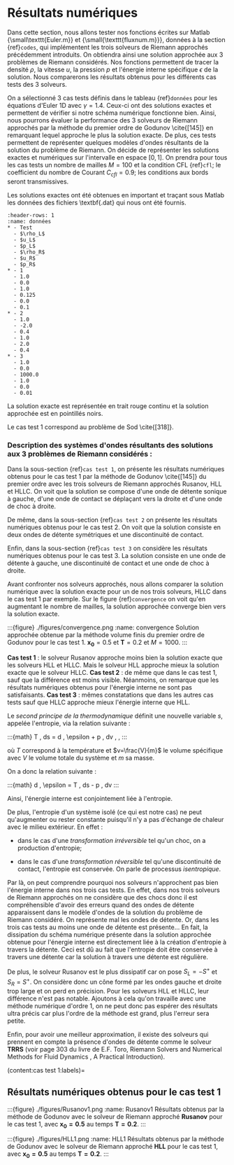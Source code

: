 # Résultats numériques

Dans cette section, nous allons tester nos fonctions écrites sur Matlab {\small\texttt{Euler.m}} et {\small{\texttt{fluxnum.m}}}, données à la section  {ref}`codes`, qui implémentent les trois solveurs de Riemann approchés précédemment introduits. On obtiendra ainsi une solution approchée aux 3 problèmes de Riemann considérés. Nos fonctions permettent de tracer la densité $\rho$, la vitesse $u$, la pression $p$ et l'énergie interne spécifique $\epsilon$ de la solution. Nous comparerons les résultats obtenus pour les différents cas tests des 3 solveurs.


On a sélectionné 3 cas tests définis dans le tableau {ref}`données` pour les équations d'Euler 1D avec $\gamma=1.4$. Ceux-ci ont des solutions exactes et permettent de vérifier si notre schéma numérique fonctionne bien. Ainsi, nous pourrons évaluer la performance des 3 solveurs de Riemann approchés par la méthode du premier ordre de Godunov \cite{[145]} en remarquant lequel approche le plus la solution exacte. De plus, ces tests permettent de représenter quelques modèles d'ondes résultants de la solution du problème de Riemann. On décide de représenter les solutions exactes et numériques sur l'intervalle en espace $[0,1]$. On prendra pour tous les cas tests un nombre de mailles $M=100$ et la condition CFL {ref}`cfl`; le coefficient du nombre de Courant $C_{cfl}=0.9$; les conditions aux bords seront transmissives. 


Les solutions exactes ont été obtenues en important et traçant sous Matlab les données des fichiers \textbf{.dat} qui nous ont été fournis.

```{list-table} Données des 3 cas tests
:header-rows: 1
:name: données
* - Test
  - $\rho_L$
  - $u_L$
  - $p_L$
  - $\rho_R$
  - $u_R$
  - $p_R$
* - 1
  - 1.0 
  - 0.0
  - 1.0
  - 0.125
  - 0.0
  - 0.1
* - 2
  - 1.0
  - -2.0
  - 0.4
  - 1.0
  - 2.0
  - 0.4
* - 3
  - 1.0
  - 0.0
  - 1000.0
  - 1.0
  - 0.0
  - 0.01
```

La solution exacte est représentée en trait rouge continu et la solution approchée est en pointillés noirs. 

Le cas test 1 correspond au problème de Sod \cite{[318]}. 

### Description des systèmes d'ondes résultants des solutions aux 3 problèmes de Riemann considérés :

Dans la sous-section {ref}`cas test 1`, on présente les résultats numériques obtenus pour le cas test 1 par la méthode de Godunov \cite{[145]} du premier ordre avec les trois solveurs de Riemann approchés Rusanov, HLL et HLLC. On voit que la solution se compose d'une onde de détente sonique à gauche, d'une onde de contact se déplaçant vers la droite et d'une onde de choc à droite.  


De même, dans la sous-section {ref}`cas test 2` on présente les résultats numériques obtenus pour le cas test 2. On voit que la solution consiste en deux ondes de détente symétriques et une discontinuité de contact. 


Enfin, dans la sous-section {ref}`cas test 3` on considère les résultats numériques obtenus pour le cas test 3. La solution consiste en une onde de détente à gauche, une discontinuité de contact et une onde de choc à droite. 


Avant confronter nos solveurs approchés, nous allons comparer la solution numérique avec la solution exacte pour un de nos trois solveurs, HLLC dans le cas test 1 par exemple. Sur le figure {ref}`convergence` on voit qu'en augmentant le nombre de mailles, la solution approchée converge bien vers la solution exacte.

:::{figure} ./figures/convergence.png
:name: convergence
Solution approchée obtenue par la méthode volume finis du premier ordre de Godunov pour le cas test 1. $\pmb{x_0}=0.5$ et $\pmb{T}=0.2$ et $M=1000$.
:::

**Cas test 1** : le solveur Rusanov approche moins bien la solution exacte que les solveurs HLL et HLLC. Mais le solveur HLL approche mieux la solution exacte que le solveur HLLC. 
**Cas test 2** : de même que dans le cas test 1, sauf que la différence est moins visible. Néanmoins, on remarque que les résultats numériques obtenus pour l'énergie interne ne sont pas satisfaisants.
**Cas test 3** : mêmes constatations que dans les autres cas tests sauf que HLLC approche mieux l'énergie interne que HLL.

Le *second principe de la thermodynamique* définit une nouvelle variable $s$, appelée l'entropie, via la relation suivante :

:::{math}
T \, ds = d \, \epsilon + p \, dv \, ,
:::

où $T$ correspond à la température et $v=\frac{V}{m}$ le volume spécifique avec $V$ le volume totale du système et $m$ sa masse.

On a donc la relation suivante :


:::{math}
d \, \epsilon = T \, ds - p \, dv
:::

Ainsi, l'énergie interne est conjointement liée à l'entropie. 

De plus, l'entropie d'un système isolé (ce qui est notre cas) ne peut qu'augmenter ou rester constante puisqu'il n'y a pas d'échange de chaleur avec le milieu extérieur. En effet :

* dans le cas d'une *transformation irréversible* tel qu'un choc, on a production d'entropie;

* dans le cas d'une *transformation réversible* tel qu'une discontinuité de contact, l'entropie est conservée. On parle de processus *isentropique*.


Par là, on peut comprendre pourquoi nos solveurs n'approchent pas bien l'énergie interne dans nos trois cas tests. En effet, dans nos trois solveurs de Riemann approchés on ne considère que des chocs donc il est compréhensible d'avoir des erreurs quand des ondes de détente apparaissent dans le modèle d'ondes de la solution du problème de Riemann considéré. On représente mal les ondes de détente. Or, dans les trois cas tests au moins une onde de détente est présente... En fait, la dissipation du schéma numérique présente dans la solution approchée obtenue pour l'énergie interne est directement liée à la création d'entropie à travers la détente. Ceci est dû au fait que l'entropie doit être conservée à travers une détente car la solution à travers une détente est régulière.

 De plus, le solveur Rusanov est le plus dissipatif car on pose $S_L=-S^+$ et $S_R=S^+$. On considère donc un cône formé par les ondes gauche et droite trop large et on perd en précision. Pour les solveurs HLL et HLLC, leur différence n'est pas notable. Ajoutons à cela qu'on travaille avec une méthode numérique d'ordre 1, on ne peut donc pas espérer des résultats ultra précis car plus l'ordre de la méthode est grand, plus l'erreur sera petite. 
 
 Enfin, pour avoir une meilleur approximation, il existe des solveurs qui prennent en compte la présence d'ondes de détente comme le solveur **TRRS** (voir page 303 du livre de E.F. Toro, Riemann Solvers and Numerical Methods for Fluid Dynamics , A Practical Introduction).

(content:cas test 1:labels)=
 ## Résultats numériques obtenus pour le cas test 1

:::{figure} ./figures/Rusanov1.png
:name: Rusanov1
Résultats obtenus par la méthode de Godunov avec le solveur de Riemann approché **Rusanov** pour le cas test $1$, avec $\pmb{x_0=0.5}$ au temps $\pmb{T=0.2}$.
:::

:::{figure} ./figures/HLL1.png
:name: HLL1
Résultats obtenus par la méthode de Godunov avec le solveur de Riemann approché **HLL** pour le cas test $1$, avec $\pmb{x_0=0.5}$ au temps $\pmb{T=0.2}$.
:::

